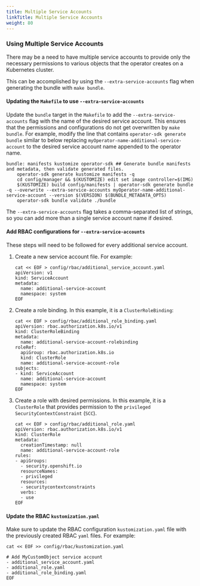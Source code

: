 ```yaml
---
title: Multiple Service Accounts
linkTitle: Multiple Service Accounts
weight: 80
---
```


### Using Multiple Service Accounts

There may be a need to have multiple service accounts to provide only the necessary permissions to various objects that the operator creates on a Kubernetes cluster.

This can be accomplished by using the `--extra-service-accounts` flag when generating the bundle with `make bundle`.

#### Updating the `Makefile` to use `--extra-service-accounts`

Update the `bundle` target in the `Makefile` to add the `--extra-service-accounts` flag with the name of the desired service account. This ensures that the permissions and configurations do not get overwritten by `make bundle`.
For example, modify the line that contains `operator-sdk generate bundle` similar to below replacing `myOperator-name-additional-service-account` to the desired service account name appended to the operator name.

```
bundle: manifests kustomize operator-sdk ## Generate bundle manifests and metadata, then validate generated files.
	operator-sdk generate kustomize manifests -q
	cd config/manager && $(KUSTOMIZE) edit set image controller=$(IMG)
	$(KUSTOMIZE) build config/manifests | operator-sdk generate bundle -q --overwrite --extra-service-accounts myOperator-name-additional-service-account --version $(VERSION) $(BUNDLE_METADATA_OPTS)
	operator-sdk bundle validate ./bundle
```

The `--extra-service-accounts` flag takes a comma-separated list of strings, so you can add more than a single service account name if desired.

#### Add RBAC configurations for `--extra-service-accounts`

These steps will need to be followed for every additional service account.

1. Create a new service account file. For example:
   ```
   cat << EOF > config/rbac/additional_service_account.yaml
   apiVersion: v1
   kind: ServiceAccount
   metadata:
     name: additional-service-account
     namespace: system
   EOF
   ```

2. Create a role binding. In this example, it is a `ClusterRoleBinding`:
   ```
   cat << EOF > config/rbac/additional_role_binding.yaml
   apiVersion: rbac.authorization.k8s.io/v1
   kind: ClusterRoleBinding
   metadata:
     name: additional-service-account-rolebinding
   roleRef:
     apiGroup: rbac.authorization.k8s.io
     kind: ClusterRole
     name: additional-service-account-role
   subjects:
   - kind: ServiceAccount
     name: additional-service-account
     namespace: system
   EOF
   ```

3. Create a role with desired permissions. In this example, it is a `ClusterRole` that provides permission to the `privileged` `SecurityContextConstraint` (`SCC`).
   ```
   cat << EOF > config/rbac/additional_role.yaml
   apiVersion: rbac.authorization.k8s.io/v1
   kind: ClusterRole
   metadata:
     creationTimestamp: null
     name: additional-service-account-role
   rules:
   - apiGroups:
     - security.openshift.io
     resourceNames:
     - privileged
     resources:
     - securitycontextconstraints
     verbs:
     - use
   EOF
   ```


#### Update the RBAC `kustomization.yaml`

Make sure to update the RBAC configuration `kustomization.yaml` file with the previously created RBAC `yaml` files.
For example:

```
cat << EOF >> config/rbac/kustomization.yaml

# Add MyCustomObject service account
- additional_service_account.yaml
- additional_role.yaml
- additional_role_binding.yaml
EOF
```

